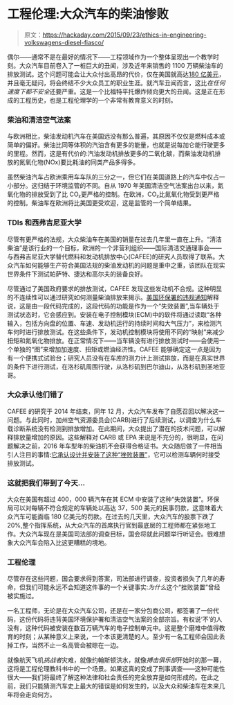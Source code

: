 # 工程伦理:大众汽车的柴油惨败

> 原文：<https://hackaday.com/2015/09/23/ethics-in-engineering-volkswagens-diesel-fiasco/>

偶尔——通常不是在最好的情况下——工程领域作为一个整体呈现出一个教学时刻。大众汽车目前卷入了一桩巨大的丑闻，涉及近年来销售的 1100 万辆柴油车的排放测试。这个问题可能会让大众付出高昂的代价，仅在美国就高达[180 亿美元](http://www.reuters.com/article/2015/09/18/us-usa-volkswagen-idUSKCN0RI1VK20150918)，并且毫无疑问，将会终结不少大众员工的职业生涯。就汽车丑闻而言，这比*在任何速度下都不安全*还要严重。这是一个比福特平托爆炸倾向更大的丑闻。这是正在形成的工程历史，也是工程伦理学的一个非常有教育意义的时刻。

### 柴油和清洁空气法案

与欧洲相比，柴油发动机汽车在美国远没有那么普遍，其原因不仅仅是燃料成本或简单的偏好。柴油比同等体积的汽油含有更多的能量，也就是说每加仑能行驶更多的里程。然而，这是有代价的:汽油发动机排放更多的二氧化碳，而柴油发动机排放的氮氧化物(NOx)要比耗油的同类产品多得多。

虽然柴油汽车占欧洲乘用车车队的三分之一，但它们在美国道路上的汽车中仅占一小部分。这归结于环境监管的不同。自从 1970 年美国清洁空气法案出台以来，氮氧化物的排放受到了比 CO₂更严格的控制。在欧洲，CO₂比氮氧化物受到更严格的控制。柴油车在欧洲将比美国更受欢迎，这是监管的一个简单结果。

### TDIs 和西弗吉尼亚大学

尽管有更严格的法规，大众柴油车在美国的销量在过去几年里一直在上升。“清洁柴油”是该行业的一个目标，欧洲的一个非营利组织——国际清洁交通理事会——与西弗吉尼亚大学替代燃料和发动机排放中心(CAFEE)的研究人员取得了联系。大众汽车如何能够生产符合美国法规的柴油发动机的问题是重中之重，该团队在现实世界条件下测试帕萨特、捷达和高尔夫的装备良好。

尽管通过了美国政府要求的排放测试，CAFEE 发现这些发动机不合规。这种明显的不连续性可以通过研究如何测量柴油排放来揭示。[美国环保署的违规通知](http://www3.epa.gov/otaq/cert/documents/vw-nov-caa-09-18-15.pdf)解释说，这是由一段代码完成的，这段代码的功能是作为一个“失效装置”,当车辆处于测试状态时，它会感应到。安装在电子控制模块(ECM)中的软件将通过读取“各种输入，包括方向盘的位置、车速、发动机运行的持续时间和大气压力”，来检测汽车何时进行排放测试。在这些条件下，发动机控制模块将使用不同的“映射”来减少扭矩和氮氧化物排放。在正常情况下——当车辆没有进行排放测试时——会使用一个单独的“图”来增加加速度、扭矩或燃油经济性。CAFEE 能够确定这一点是因为有一个便携式试验台；研究人员没有在车库的测力计上测试排放，而是在真实世界的条件下进行测试，在洛杉矶周围行驶，从洛杉矶到巴尔迪山，从洛杉矶到圣地亚哥。

### 大众承认他们错了

CAFEE 的研究于 2014 年结束，同年 12 月，大众汽车发布了自愿召回以解决这一问题。与此同时，加州空气资源委员会(CARB)进行了后续测试，以调查为什么车载诊断系统没有检测到排放增加。在此期间，大众提出了潜在的技术问题，可以解释排放量增加的原因。这些解释对 CARB 或 EPA 来说是不充分的，很明显，在问题解决之前，2016 年车型年的柴油机不会获得合格证书。大众随后做了一件相当引人注目的事情:[它承认设计并安装了这种“挫败装置”](http://www.volkswagenag.com/content/vwcorp/info_center/en/news/2015/09/statement_ceo_of_volkswagen_ag.html)，它可以检测车辆何时接受排放测试。

### 这就把我们带到了今天…

大众在美国有超过 400，000 辆汽车在其 ECM 中安装了这种“失效装置”。环保局可以对每辆不符合规定的车辆处以高达 37，500 美元的民事罚款，这意味着大众汽车可能面临 180 亿美元的罚款。在过去的几天里，大众汽车的股票下跌了 20%,整个指挥系统，从大众汽车的首席执行官到最底层的工程师都在紧张地工作。大众汽车现在是美国司法部的调查目标，国会将就此问题举行听证会。很难想象大众汽车会陷入比这更糟糕的境地。

### 工程伦理

尽管存在这些问题，国会要求得到答案，司法部进行调查，投资者损失了几年的寿命，但我们可能永远不会知道这件事的一个关键事实:*为什么*这个“挫败装置”曾经被实施过。

一名工程师，无论是在大众汽车公司，还是在一家分包商公司，都签署了一份代码，这份代码将违背美国环境保护署和清洁空气法案的全部宗旨。有权说‘不’的人没有，这种代码被安装在数百万辆汽车的电子控制单元中。这是整个磨难中值得教育的时刻；从某种意义上来说，一个本该更清楚的人。至少有一名工程师会因此丢掉工作，当然不止一名高管会被晾在一边。

就像航天飞机*挑战者*灾难，就像约翰斯顿洪水，就像*搏击俱乐部*开始时的那一幕，这将是工程伦理教科书中的一个场景。如果这真的变成了刑事调查——这种可能性很大——我们将最终了解这种法律和社会责任的完全放弃是如何形成的。在此之前，我们只能猜测汽车史上最大的错误是如何发生的，以及大众和柴油车在未来几年将会走向何方。